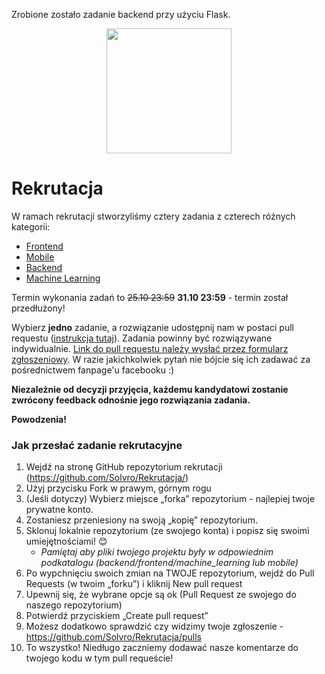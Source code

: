 Zrobione zostało zadanie backend przy użyciu Flask.



<div align="center">
<img src="./assets/logo_solvro.png" height="200">
</div>

# Rekrutacja

W ramach rekrutacji stworzyliśmy cztery zadania z czterech różnych kategorii:

  - [Frontend](./frontend/zadanie.md)
  - [Mobile](./mobile/zadanie.md)
  - [Backend](./backend/zadanie.md)
  - [Machine Learning](./machine_learning/zadanie.md)

Termin wykonania zadań to <del>25.10 23:59</del> **31.10 23:59** - termin został przedłużony!

Wybierz **jedno** zadanie, a rozwiązanie udostępnij nam w postaci pull requestu ([instrukcja tutaj](#forktutorial)). Zadania powinny być rozwiązywane indywidualnie. [Link do pull requestu należy wysłać przez formularz zgłoszeniowy](https://forms.gle/6baysgGyRhC1KeSD8). W razie jakichkolwiek pytań nie bójcie się ich zadawać za pośrednictwem fanpage'u facebooku :)  

**Niezależnie od decyzji przyjęcia, każdemu kandydatowi zostanie zwrócony feedback odnośnie jego rozwiązania zadania.**  

**Powodzenia!**

<a name="forktutorial"></a>
### Jak przesłać zadanie rekrutacyjne
1.	Wejdź na stronę GitHub repozytorium rekrutacji (https://github.com/Solvro/Rekrutacja/)
2.	Użyj przycisku Fork w prawym, górnym rogu
3.	(Jeśli dotyczy) Wybierz miejsce „forka” repozytorium - najlepiej twoje prywatne konto.
4.	Zostaniesz przeniesiony na swoją „kopię” repozytorium.
5.	Sklonuj lokalnie repozytorium (ze swojego konta) i popisz się swoimi umiejętnościami! 😊
    * *Pamiętaj aby pliki twojego projektu były w odpowiednim podkatalogu (backend/frontend/machine_learning lub mobile)*
6.	Po wypchnięciu swoich zmian na TWOJE repozytorium, wejdź do Pull Requests (w twoim „forku”) i kliknij New pull request
7.	Upewnij się, że wybrane opcje są ok (Pull Request ze swojego do naszego repozytorium)
8.	Potwierdź przyciskiem „Create pull request”
9.	Możesz dodatkowo sprawdzić czy widzimy twoje zgłoszenie - https://github.com/Solvro/Rekrutacja/pulls
10.	To wszystko! Niedługo zaczniemy dodawać nasze komentarze do twojego kodu w tym pull requeście!

